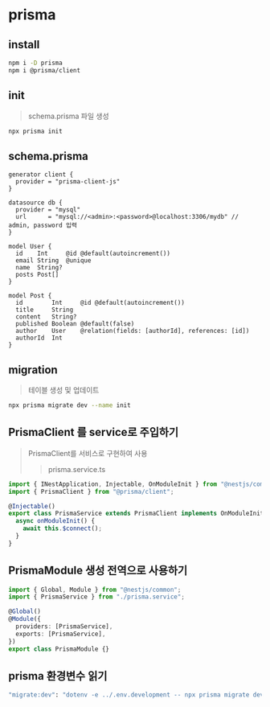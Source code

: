 # prisma

## install

```sh
npm i -D prisma
npm i @prisma/client
```

## init

> schema.prisma 파일 생성

```sh
npx prisma init
```

## schema.prisma

```prisma
generator client {
  provider = "prisma-client-js"
}

datasource db {
  provider = "mysql"
  url      = "mysql://<admin>:<password>@localhost:3306/mydb" // admin, password 입력
}

model User {
  id    Int     @id @default(autoincrement())
  email String  @unique
  name  String?
  posts Post[]
}

model Post {
  id        Int     @id @default(autoincrement())
  title     String
  content   String?
  published Boolean @default(false)
  author    User    @relation(fields: [authorId], references: [id])
  authorId  Int
}
```

## migration

> 테이블 생성 및 업데이트

```sh
npx prisma migrate dev --name init
```

## PrismaClient 를 service로 주입하기

> PrismaClient를 서비스로 구현하여 사용
>
> > prisma.service.ts

```ts
import { INestApplication, Injectable, OnModuleInit } from "@nestjs/common";
import { PrismaClient } from "@prisma/client";

@Injectable()
export class PrismaService extends PrismaClient implements OnModuleInit {
  async onModuleInit() {
    await this.$connect();
  }
}
```

## PrismaModule 생성 전역으로 사용하기

```ts
import { Global, Module } from "@nestjs/common";
import { PrismaService } from "./prisma.service";

@Global()
@Module({
  providers: [PrismaService],
  exports: [PrismaService],
})
export class PrismaModule {}
```

## prisma 환경변수 읽기

```sh
"migrate:dev": "dotenv -e ../.env.development -- npx prisma migrate dev",
```
